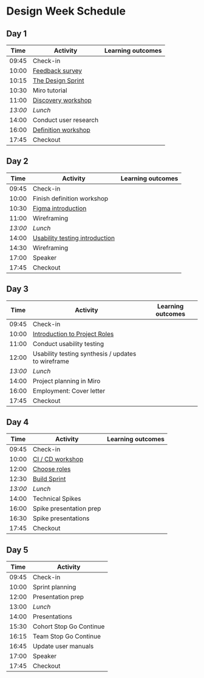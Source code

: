 # Design Week Schedule

## Day 1

| Time    | Activity                              | Learning outcomes |
| ------- | ------------------------------------- | ----------------- |
| 09:45   | Check-in                              |                   |
| 10:00   | [Feedback survey][feedback-15]        |
| 10:15   | [The Design Sprint][design-pres-20]   |                   |
| 10:30   | Miro tutorial                         |                   |
| 11:00   | [Discovery workshop][discovery-120]   |                   |
| _13:00_ | _Lunch_                               |                   |
| 14:00   | Conduct user research                 |                   |
| 16:00   | [Definition workshop][definition-120] |                   |
| 17:45   | Checkout                                      |                   |

[feedback-15]: https://airtable.com/shrIKQyPpx4vSUNzC
[design-pres-20]: https://hackmd.io/@fac/rySEBaUq8#/
[discovery-120]: https://docs.google.com/presentation/d/10t83KG0ZHP5jKpxdL5HX8hkQDqvf2f01qJs-NkeqjX8/edit?usp=sharing
[definition-120]: https://docs.google.com/presentation/d/15c3DstgW4W-cFAjTV3LRNuvS9D7Ny5_UMOMYqW-Nvj0/edit?usp=sharing

## Day 2

| Time    | Activity                                      | Learning outcomes |
| ------- | --------------------------------------------- | ----------------- |
| 09:45   | Check-in                                      |                   |
| 10:00   | Finish definition workshop                 |                   |
| 10:30   | [Figma introduction][figma-intro-60]          |                   |
| 11:00   | Wireframing                                   |                   |
| _13:00_ | _Lunch_                                       |                   |
| 14:00   | [Usability testing introduction][ut-intro-30] |                   |
| 14:30   | Wireframing                                   |                   |
| 17:00   | Speaker                                       |                   |
| 17:45   | Checkout                                      |                   |

[figma-intro-60]: https://github.com/bobbysebolao/figma-prototyping-tutorial
[ut-intro-30]: https://docs.google.com/presentation/d/10VxYiFBmwLevEH3V6AP74ibf_JRt51Gd-295TICrWQU/edit?usp=sharing

## Day 3

| Time    | Activity                                           | Learning outcomes |
| ------- | -------------------------------------------------- | ----------------- |
| 09:45   | Check-in                                           |                   |
| 10:00   | [Introduction to Project Roles][role-intros-60]    |                   |
| 11:00   | Conduct usability testing                          |                   |
| 12:00   | Usability testing synthesis / updates to wireframe |                   |
| _13:00_ | _Lunch_                                            |                   |
| 14:00   | Project planning in Miro                           |                   |
| 16:00   | Employment: Cover letter                           |                   |
| 17:45   | Checkout                                           |                   |

[role-intros-60]: https://founders-and-coders.gitbook.io/coursebook/projects/student-project/sprint-one/student-roles

## Day 4

| Time    | Activity                       | Learning outcomes |
| ------- | ------------------------------ | ----------------- |
| 09:45   | Check-in                       |                   |
| 10:00   | [CI / CD workshop][cicd-120]   |                   |
| 12:00   | [Choose roles][role-intros-60] |                   |
| 12:30   | [Build Sprint][build-pres-30]  |
| _13:00_ | _Lunch_                        |                   |
| 14:00   | Technical Spikes               |                   |
| 16:00   | Spike presentation prep        |
| 16:30   | Spike presentations            |                   |
| 17:45   | Checkout                                           |                   |

[cicd-120]: https://github.com/emilyb7/actions-test
[build-pres-30]: https://hackmd.io/@fac/S1ZTP6UcI#/

## Day 5

| Time  | Activity                |
| ----- | ----------------------- |
| 09:45 | Check-in                |
| 10:00 | Sprint planning         |
| 12:00 | Presentation prep       |
| 13:00 | _Lunch_                 |
| 14:00 | Presentations           |
| 15:30 | Cohort Stop Go Continue |
| 16:15 | Team Stop Go Continue   |
| 16:45 | Update user manuals     |
| 17:00 | Speaker                 |
| 17:45 | Checkout                |
